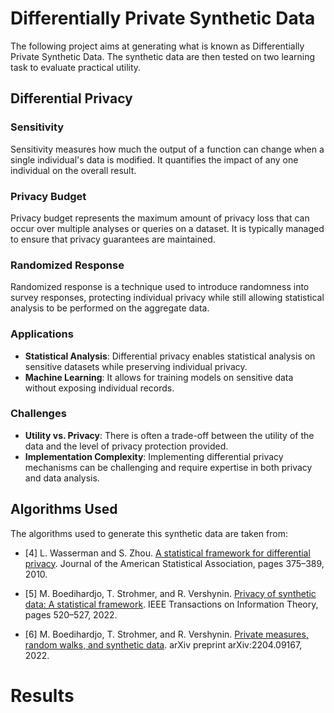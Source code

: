 # Differentially Private Synthetic Data

The following project aims at generating what is known as Differentially Private Synthetic Data. The synthetic data are then tested on two learning task to evaluate practical utility.

## Differential Privacy

### Sensitivity

Sensitivity measures how much the output of a function can change when a single individual's data is modified. It quantifies the impact of any one individual on the overall result.

### Privacy Budget

Privacy budget represents the maximum amount of privacy loss that can occur over multiple analyses or queries on a dataset. It is typically managed to ensure that privacy guarantees are maintained.

### Randomized Response

Randomized response is a technique used to introduce randomness into survey responses, protecting individual privacy while still allowing statistical analysis to be performed on the aggregate data.

### Applications

- **Statistical Analysis**: Differential privacy enables statistical analysis on sensitive datasets while preserving individual privacy.
- **Machine Learning**: It allows for training models on sensitive data without exposing individual records.

### Challenges

- **Utility vs. Privacy**: There is often a trade-off between the utility of the data and the level of privacy protection provided.
- **Implementation Complexity**: Implementing differential privacy mechanisms can be challenging and require expertise in both privacy and data analysis.


## Algorithms Used
  
  The algorithms used to generate this synthetic data are taken from:
- [4] L. Wasserman and S. Zhou. [A statistical framework for differential privacy](https://arxiv.org/pdf/0811.2501.pdf). Journal of the American Statistical Association, pages 375–389, 2010.

- [5] M. Boedihardjo, T. Strohmer, and R. Vershynin. [Privacy of synthetic data: A statistical framework](https://arxiv.org/pdf/2109.01748.pdf). IEEE Transactions on Information Theory, pages 520–527, 2022.

- [6] M. Boedihardjo, T. Strohmer, and R. Vershynin. [Private measures, random walks, and synthetic data](https://arxiv.org/pdf/2204.09167.pdf). arXiv preprint arXiv:2204.09167, 2022.

# Results


